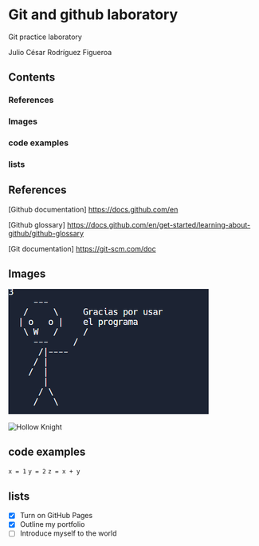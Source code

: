 # Git and github laboratory 

Git practice laboratory

Julio César Rodríguez Figueroa

## Contents
### References
### Images
### code examples
### lists

## References 

[Github documentation] https://docs.github.com/en

[Github glossary] https://docs.github.com/en/get-started/learning-about-github/github-glossary

[Git documentation] https://git-scm.com/doc

## Images

![Moneque](/Moneque.png)

![Hollow Knight](/https://www.xbox.com/es-MX/games/store/hollow-knight-edicion-corazon-vacio/9MW9469V91LM)

## code examples

``` x = 1 ```
``` y = 2 ```
``` z = x + y ```

## lists

- [x] Turn on GitHub Pages
- [x] Outline my portfolio
- [ ] Introduce myself to the world

